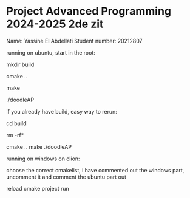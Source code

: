 Project Advanced Programming 2024-2025 2de zit
=======================================

Name:    Yassine El Abdellati
Student number: 20212807

running on ubuntu, start in the root:

mkdir build

cmake ..

make

./doodleAP


if you already have build, easy way to rerun:

cd build

rm -rf*

cmake .. make ./doodleAP


running on windows on clion:

choose the correct cmakelist, i have commented out the windows part, uncomment it and comment the ubuntu part out

reload cmake project
run

